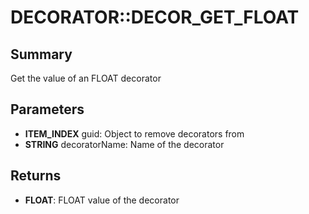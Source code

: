 # DECORATOR::DECOR_GET_FLOAT

## Summary
Get the value of an FLOAT decorator

## Parameters
* **ITEM_INDEX** guid: Object to remove decorators from
* **STRING** decoratorName: Name of the decorator

## Returns
* **FLOAT**: FLOAT value of the decorator